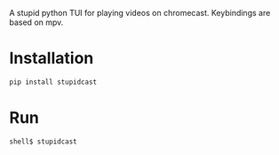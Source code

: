 A stupid python TUI for playing videos on chromecast. Keybindings are based on
mpv.

# Installation
```bash
pip install stupidcast
```

# Run
```bash
shell$ stupidcast
```
